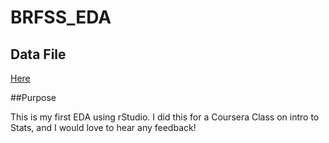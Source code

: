 # BRFSS_EDA

## Data File
[Here](https://www.cdc.gov/brfss/annual_data/annual_2013.html)


##Purpose

This is my first EDA using rStudio.  I did this for a Coursera Class on intro to Stats, and I would love to hear any feedback!

